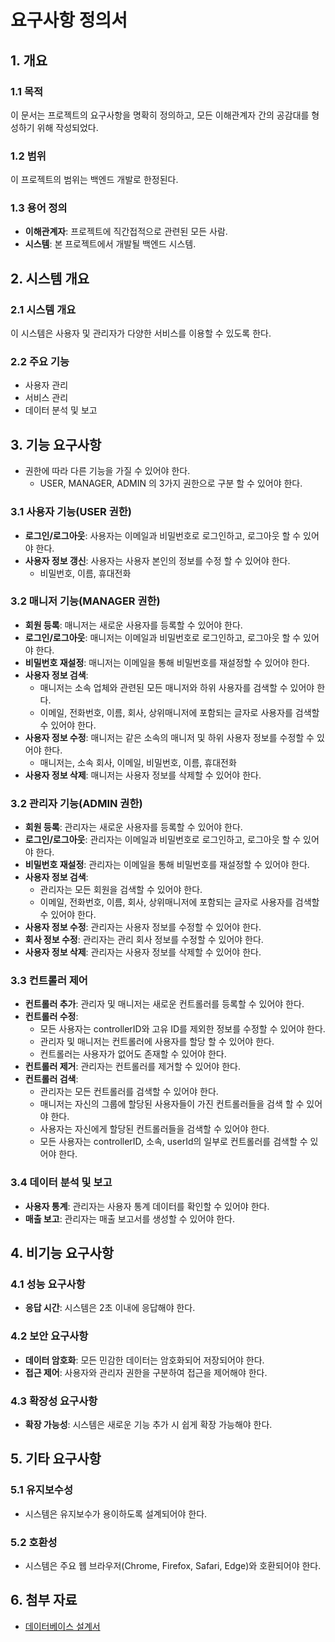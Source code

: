 # 요구사항 정의서

## 1. 개요

### 1.1 목적
이 문서는 프로젝트의 요구사항을 명확히 정의하고, 모든 이해관계자 간의 공감대를 형성하기 위해 작성되었다.

### 1.2 범위
이 프로젝트의 범위는 백엔드 개발로 한정된다.

### 1.3 용어 정의
- **이해관계자**: 프로젝트에 직간접적으로 관련된 모든 사람.
- **시스템**: 본 프로젝트에서 개발될 백엔드 시스템.

## 2. 시스템 개요

### 2.1 시스템 개요
이 시스템은 사용자 및 관리자가 다양한 서비스를 이용할 수 있도록 한다.

### 2.2 주요 기능
- 사용자 관리
- 서비스 관리
- 데이터 분석 및 보고

## 3. 기능 요구사항
- 권한에 따라 다른 기능을 가질 수 있어야 한다.
    - USER, MANAGER, ADMIN 의 3가지 권한으로 구분 할 수 있어야 한다.
  
### 3.1 사용자 기능(USER 권한)
- **로그인/로그아웃**: 사용자는 이메일과 비밀번호로 로그인하고, 로그아웃 할 수 있어야 한다.
- **사용자 정보 갱신**: 사용자는 사용자 본인의 정보를 수정 할 수 있어야 한다.
  - 비밀번호, 이름, 휴대전화

### 3.2 매니저 기능(MANAGER 권한)
- **회원 등록**: 매니저는 새로운 사용자를 등록할 수 있어야 한다.
- **로그인/로그아웃**: 매니저는 이메일과 비밀번호로 로그인하고, 로그아웃 할 수 있어야 한다.
- **비밀번호 재설정**: 매니저는 이메일을 통해 비밀번호를 재설정할 수 있어야 한다.
- **사용자 정보 검색**: 
  - 매니저는 소속 업체와 관련된 모든 매니저와 하위 사용자를 검색할 수 있어야 한다.
  - 이메일, 전화번호, 이름, 회사, 상위매니저에 포함되는 글자로 사용자를 검색할 수 있어야 한다.
- **사용자 정보 수정**: 매니저는 같은 소속의 매니저 및 하위 사용자 정보를 수정할 수 있어야 한다.
  - 매니저는, 소속 회사, 이메일, 비밀번호, 이름, 휴대전화  
- **사용자 정보 삭제**: 매니저는 사용자 정보를 삭제할 수 있어야 한다.

### 3.2 관리자 기능(ADMIN 권한)
- **회원 등록**: 관리자는 새로운 사용자를 등록할 수 있어야 한다.
- **로그인/로그아웃**: 관리자는 이메일과 비밀번호로 로그인하고, 로그아웃 할 수 있어야 한다.
- **비밀번호 재설정**: 관리자는 이메일을 통해 비밀번호를 재설정할 수 있어야 한다.
- **사용자 정보 검색**:
  - 관리자는 모든 회원을 검색할 수 있어야 한다.
  - 이메일, 전화번호, 이름, 회사, 상위매니저에 포함되는 글자로 사용자를 검색할 수 있어야 한다.
- **사용자 정보 수정**: 관리자는 사용자 정보를 수정할 수 있어야 한다.
- **회사 정보 수정**: 관리자는 관리 회사 정보를 수정할 수 있어야 한다.
- **사용자 정보 삭제**: 관리자는 사용자 정보를 삭제할 수 있어야 한다.

### 3.3 컨트롤러 제어 
- **컨트롤러 추가**: 관리자 및 매니저는 새로운 컨트롤러를 등록할 수 있어야 한다.
- **컨트롤러 수정**: 
  - 모든 사용자는 controllerID와 고유 ID를 제외한 정보를 수정할 수 있어야 한다.
  - 관리자 및 매니저는 컨트롤러에 사용자를 할당 할 수 있어야 한다.
  - 컨트롤러는 사용자가 없어도 존재할 수 있어야 한다.
- **컨트롤러 제거**: 관리자는 컨트롤러를 제거할 수 있어야 한다.
- **컨트롤러 검색**:
  - 관리자는 모든 컨트롤러를 검색할 수 있어야 한다.
  - 매니저는 자신의 그룹에 할당된 사용자들이 가진 컨트롤러들을 검색 할 수 있어야 한다.
  - 사용자는 자신에게 할당된 컨트롤러들을 검색할 수 있어야 한다.
  - 모든 사용자는 controllerID, 소속, userId의 일부로 컨트롤러를 검색할 수 있어야 한다.

### 3.4 데이터 분석 및 보고
- **사용자 통계**: 관리자는 사용자 통계 데이터를 확인할 수 있어야 한다.
- **매출 보고**: 관리자는 매출 보고서를 생성할 수 있어야 한다.

## 4. 비기능 요구사항

### 4.1 성능 요구사항
- **응답 시간**: 시스템은 2초 이내에 응답해야 한다.

### 4.2 보안 요구사항
- **데이터 암호화**: 모든 민감한 데이터는 암호화되어 저장되어야 한다.
- **접근 제어**: 사용자와 관리자 권한을 구분하여 접근을 제어해야 한다.

### 4.3 확장성 요구사항
- **확장 가능성**: 시스템은 새로운 기능 추가 시 쉽게 확장 가능해야 한다.

## 5. 기타 요구사항

### 5.1 유지보수성
- 시스템은 유지보수가 용이하도록 설계되어야 한다.

### 5.2 호환성
- 시스템은 주요 웹 브라우저(Chrome, Firefox, Safari, Edge)와 호환되어야 한다.

## 6. 첨부 자료

- [데이터베이스 설계서](database_design.md)

